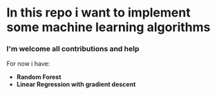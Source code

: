#             In this repo i want to implement some machine learning algorithms

### I'm welcome all contributions and help

For now i have:
*  __Random Forest__
*  __Linear Regression with gradient descent__
